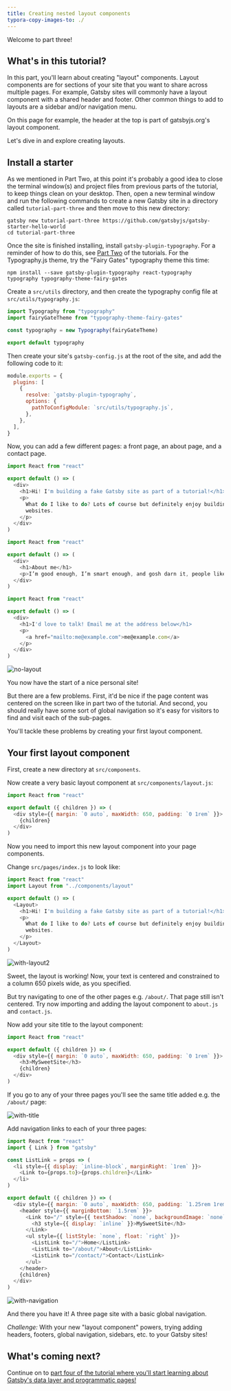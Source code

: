 ```yaml
---
title: Creating nested layout components
typora-copy-images-to: ./
---
```


Welcome to part three!

## What's in this tutorial?

In this part, you'll learn about creating "layout" components. Layout components are for
sections of your site that you want to share across multiple pages. For example,
Gatsby sites will commonly have a layout component with a shared header and
footer. Other common things to add to layouts are a sidebar and/or navigation menu.

On this page for example, the header at the top is part of gatsbyjs.org's layout component.

Let's dive in and explore creating layouts.

## Install a starter

As we mentioned in Part Two, at this point it's probably a good idea to close the terminal window(s) and project files from previous parts of the tutorial, to keep things clean on your desktop. Then, open a new terminal window and run the following commands to create a new Gatsby site in a directory called `tutorial-part-three` and then move to this new directory:

```shell
gatsby new tutorial-part-three https://github.com/gatsbyjs/gatsby-starter-hello-world
cd tutorial-part-three
```

Once the site is finished installing, install `gatsby-plugin-typography`. For a reminder of how to do this, see [Part Two](/tutorial/part-two/) of the tutorials. For
the Typography.js theme, try the "Fairy Gates" typography theme this time:

```shell
npm install --save gatsby-plugin-typography react-typography typography typography-theme-fairy-gates
```

Create a `src/utils` directory, and then create the typography config file at `src/utils/typography.js`:

```javascript:title=src/utils/typography.js
import Typography from "typography"
import fairyGateTheme from "typography-theme-fairy-gates"

const typography = new Typography(fairyGateTheme)

export default typography
```

Then create your site's `gatsby-config.js` at the root of the site, and add the following code to it:

```javascript:title=gatsby-config.js
module.exports = {
  plugins: [
    {
      resolve: `gatsby-plugin-typography`,
      options: {
        pathToConfigModule: `src/utils/typography.js`,
      },
    },
  ],
}
```

Now, you can add a few different pages: a front page, an about page, and a contact
page.

```jsx:title=src/pages/index.js
import React from "react"

export default () => (
  <div>
    <h1>Hi! I'm building a fake Gatsby site as part of a tutorial!</h1>
    <p>
      What do I like to do? Lots of course but definitely enjoy building
      websites.
    </p>
  </div>
)
```

```jsx:title=src/pages/about.js
import React from "react"

export default () => (
  <div>
    <h1>About me</h1>
    <p>I’m good enough, I’m smart enough, and gosh darn it, people like me!</p>
  </div>
)
```

```jsx:title=src/pages/contact.js
import React from "react"

export default () => (
  <div>
    <h1>I'd love to talk! Email me at the address below</h1>
    <p>
      <a href="mailto:me@example.com">me@example.com</a>
    </p>
  </div>
)
```

![no-layout](no-layout.png)

You now have the start of a nice personal site!

But there are a few problems. First, it'd be nice if the page content was
centered on the screen like in part two of the tutorial. And second, you should
really have some sort of global navigation so it's easy for visitors to find and
visit each of the sub-pages.

You'll tackle these problems by creating your first layout component.

## Your first layout component

First, create a new directory at `src/components`.

Now create a very basic layout component at `src/components/layout.js`:

```jsx:title=src/components/layout.js
import React from "react"

export default ({ children }) => (
  <div style={{ margin: `0 auto`, maxWidth: 650, padding: `0 1rem` }}>
    {children}
  </div>
)
```

Now you need to import this new layout component into your page components.

Change `src/pages/index.js` to look like:

```jsx{2,5,11}:title=src/pages/index.js
import React from "react"
import Layout from "../components/layout"

export default () => (
  <Layout>
    <h1>Hi! I'm building a fake Gatsby site as part of a tutorial!</h1>
    <p>
      What do I like to do? Lots of course but definitely enjoy building
      websites.
    </p>
  </Layout>
)
```

![with-layout2](with-layout2.png)

Sweet, the layout is working! Now, your text is centered and constrained to
a column 650 pixels wide, as you specified.

But try navigating to one of the other pages e.g. `/about/`. That page still
isn't centered. Try now importing and adding the layout component to `about.js` and
`contact.js`.

Now add your site title to the layout component:

```jsx{5}:title=src/components/layout.js
import React from "react"

export default ({ children }) => (
  <div style={{ margin: `0 auto`, maxWidth: 650, padding: `0 1rem` }}>
    <h3>MySweetSite</h3>
    {children}
  </div>
)
```

If you go to any of your three pages you'll see the same title added e.g. the
`/about/` page:

![with-title](with-title.png)

Add navigation links to each of your three pages:

```jsx{2-9,12-21}:title=src/components/layout.js
import React from "react"
import { Link } from "gatsby"

const ListLink = props => (
  <li style={{ display: `inline-block`, marginRight: `1rem` }}>
    <Link to={props.to}>{props.children}</Link>
  </li>
)

export default ({ children }) => (
  <div style={{ margin: `0 auto`, maxWidth: 650, padding: `1.25rem 1rem` }}>
    <header style={{ marginBottom: `1.5rem` }}>
      <Link to="/" style={{ textShadow: `none`, backgroundImage: `none` }}>
        <h3 style={{ display: `inline` }}>MySweetSite</h3>
      </Link>
      <ul style={{ listStyle: `none`, float: `right` }}>
        <ListLink to="/">Home</ListLink>
        <ListLink to="/about/">About</ListLink>
        <ListLink to="/contact/">Contact</ListLink>
      </ul>
    </header>
    {children}
  </div>
)
```

![with-navigation](with-navigation.png)

And there you have it! A three page site with a basic global navigation.

_Challenge:_ With your new "layout component" powers, trying adding headers, footers,
global navigation, sidebars, etc. to your Gatsby sites!

## What's coming next?

Continue on to
[part four of the tutorial where you'll start learning about Gatsby's data layer and programmatic pages!](/tutorial/part-four/)
